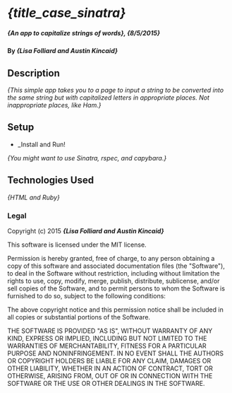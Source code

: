 # _{title_case_sinatra}_

##### _{An app to capitalize strings of words}, {8/5/2015}_

#### By _**{Lisa Folliard and Austin Kincaid}**_

## Description

_{This simple app takes you to a page to input a string to be converted into the same string but with capitalized letters in appropriate places. Not inappropriate places, like Ham.}_

## Setup

* _Install and Run!

_{You might want to use Sinatra, rspec, and capybara.}_

## Technologies Used

_{HTML and Ruby}_

### Legal

Copyright (c) 2015 **_{Lisa Folliard and Austin Kincaid}_**

This software is licensed under the MIT license.

Permission is hereby granted, free of charge, to any person obtaining a copy
of this software and associated documentation files (the "Software"), to deal
in the Software without restriction, including without limitation the rights
to use, copy, modify, merge, publish, distribute, sublicense, and/or sell
copies of the Software, and to permit persons to whom the Software is
furnished to do so, subject to the following conditions:

The above copyright notice and this permission notice shall be included in
all copies or substantial portions of the Software.

THE SOFTWARE IS PROVIDED "AS IS", WITHOUT WARRANTY OF ANY KIND, EXPRESS OR
IMPLIED, INCLUDING BUT NOT LIMITED TO THE WARRANTIES OF MERCHANTABILITY,
FITNESS FOR A PARTICULAR PURPOSE AND NONINFRINGEMENT. IN NO EVENT SHALL THE
AUTHORS OR COPYRIGHT HOLDERS BE LIABLE FOR ANY CLAIM, DAMAGES OR OTHER
LIABILITY, WHETHER IN AN ACTION OF CONTRACT, TORT OR OTHERWISE, ARISING FROM,
OUT OF OR IN CONNECTION WITH THE SOFTWARE OR THE USE OR OTHER DEALINGS IN
THE SOFTWARE.
